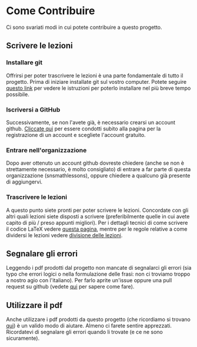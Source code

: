 # Come Contribuire

Ci sono svariati modi in cui potete contribuire a questo progetto.

## Scrivere le lezioni

### Installare git

Offrirsi per poter trascrivere le lezioni è una parte fondamentale di tutto il
progetto. Prima di iniziare installate git sul vostro computer. Potete seguire
[questo link](INSTALLAREGIT.md) per vedere le istruzioni per poterlo installare
nel più breve tempo possibile.

### Iscriversi a GitHub

Successivamente, se non l'avete già, è necessario crearsi un account
github. [Cliccate qui](https://github.com/join) per essere condotti subito alla
pagina per la registrazione di un account e scegliete l'account gratuito.

### Entrare nell'organizzazione

Dopo aver ottenuto un account github dovreste chiedere (anche se non è
strettamente necessario, è molto consigliato) di entrare a far parte di questa
organizzazione (snsmathlessons), oppure chiedere a qualcuno già presente di
aggiungervi.

### Trascrivere le lezioni

A questo punto siete pronti per poter scrivere le lezioni. Concordate con gli
altri quali lezioni siete disposti a scrivere (preferibilmente quelle in cui
avete capito di più / preso appunti migliori). Per i dettagli tecnici di come
scrivere il codice LaTeX vedere [questa pagina](REGOLELATEX.md), mentre per le
regole relative a come dividersi le lezioni vedere [divisione delle
lezioni](DIVISIONECOMPITI.md).

## Segnalare gli errori

Leggendo i pdf prodotti dal progetto non mancate di segnalarci gli errori (sia
typo che errori logici o nella formulazione delle frasi: non ci troviamo troppo
a nostro agio con l'italiano). Per farlo aprite un'issue oppure una pull request
su github (vedete [qui](ISSUEPULLREQUEST.md) per sapere come fare).

## Utilizzare il pdf

Anche utilizzare i pdf prodotti da questo progetto (che ricordiamo si trovano
[qui](zannier1617.surge.sh)) è un valido modo di aiutare. Almeno ci farete
sentire apprezzati. Ricordatevi di segnalare gli errori quando li trovate (e ce
ne sono sicuramente).
